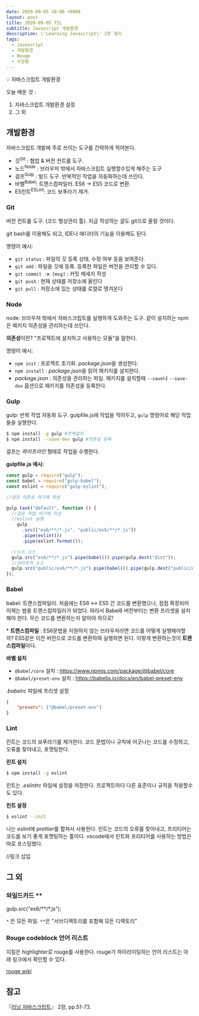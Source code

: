 ```yaml
---
date: 2020-09-05 20:00 +0900
layout: post
title: 2020-09-05 TIL
subtitle: Javascript 개발환경
description: \'Learning Javascript\' 2장 정리
tags:
  - Javascript
  - 개발환경
  - Rouge
  - 수정중
---
```


<p class="callout">💡 자바스크립트 개발환경 </p>

오늘 배운 것 :

1. 자바스크립트 개발환경 설정
2. 그 외

## 개발환경

자바스크립트 개발에 주로 쓰이는 도구를 간략하게 적어본다.

- 깃<sup>Git</sup> : 협업 & 버전 컨트롤 도구.
- 노드<sup>Node</sup> : 브라우저 밖에서 자바스크립트 실행할수있게 해주는 도구
- 걸프<sup>Gulp</sup> : 빌드 도구. 반복적인 작업을 자동화하는데 쓰인다.
- 바벨<sup>Babel</sup>: 트랜스컴파일러. ES6 → ES5 코드로 변환.
- ES린트<sup>ESLint</sup>: 코드 보푸라기 제거.

### Git

버전 컨트롤 도구. (코드 형상관리 툴). 지금 작성하는 글도 git으로 올릴 것이다.

git bash를 이용해도 되고, IDE나 에디터의 기능을 이용해도 된다.

명령어 예시:

- `git status` : 파일의 깃 등록 상태, 수정 여부 등을 보여준다.
- `git add` : 파일을 깃에 등록. 등록한 파일은 버전을 관리할 수 있다.
- `git commit -m [msg]` : 커밋 메세지 작성
- `git push` : 현재 상태를 저장소에 올린다
- `git pull` : 저장소에 있는 상태를 로컬로 땡겨온다


### Node

<span class="ud">node: 브라우저 밖에서 자바스크립트를 실행하게 도와주는 도구.</span>
같이 설치하는 <span class="ud">npm은 패키지 의존성을 관리하는데 쓰인다.</span>

**의존성**이란? "프로젝트에 설치하고 사용하는 모듈"을 말한다.

명령어 예시:

- `npm init` :  프로젝트 초기화. *package.json*을 생성한다.
- `npm install` : *package.json*을 읽어 패키지를 설치한다.
- *package.json* : 의존성을 관리하는 파일. 패키지를 설치할때 `--save`나 `--save-dev` 옵션으로 패키지를 의존성을 등록한다.


### Gulp

<span class="ud">gulp: 반복 작업 자동화 도구.</span>
gulpfile.js에 작업을 적어두고, `gulp` 명령어로 해당 작업들을 실행한다.

```bash
$ npm install -g gulp #전역설치
$ npm install --save-dev gulp #의존성 등록
```

걸프는 *파이프라인*  형태로 작업을 수행한다.


**gulpfile.js 예시:**

```js
const gulp = require("gulp");
const babel = require("gulp-babel");
const eslint = require("gulp-eslint");

//걸프 의존성 여기에 작성

gulp.task("default", function () {
  //걸프 작업 여기에 작성
  //eslint 실행
    gulp
      .src(["es6/**/*.js", "public/es6/**/*.js"])
      .pipe(eslint())
      .pipe(eslint.format());

  //노드 소스
  gulp.src("es6/**/*.js").pipe(babel()).pipe(gulp.dest("dist"));
  //브라우저 소스
  gulp.src("public/es6/**/*.js").pipe(babel()).pipe(gulp.dest("public/dist"));
});

```


### Babel

<span class="ud"> babel: 트랜스컴파일러.</span>
처음에는 ES6 ↔ ES5 간 코드를 변환했으나, 점점 확장되어 이제는 범용 트랜스컴파일러가 되었다.
따라서 Babel6 버전부터는 변환 프리셋을 설치해야 한다. 무슨 코드를 변환하는지 알아야 하므로!

\* **트랜스컴파일** : ES6문법을 지원하지 않는 브라우저라면 코드를 어떻게 실행해야할까? ES5같은 이전 버전으로 코드를 변환하여 실행하면 된다. 이렇게 변환하는것이 **트랜스컴파일**이다.

**바벨 설치**

- `@babel/core` 설치 : https://www.npmjs.com/package/@babel/core
- `@babel/preset-env` 설치 : https://babeljs.io/docs/en/babel-preset-env

*.babelrc* 파일에 프리셋 설정

```json
{
    "presets": ["@babel/preset-env"]
}
```

### Lint

<span class="ud">린트는 코드의 보푸라기를 제거한다.</span> 코드 문법이나 규칙에 어긋나는 코드를 수정하고, 오류를 찾아내고, 포맷팅한다.

**린트 설치**

```bash
$ npm install -g eslint
```

린트는 *.eslintrc* 파일에 설정을 저장한다. 프로젝트마다 다른 표준이나 규칙을 적용할수도 있다.

**린트 설정**

```bash
$ eslint --init
```

나는 *eslint*에 *prettier*를 합쳐서 사용한다. 린트는 코드의 오류를 찾아내고, 프리티어는 코드를 보기 좋게 포맷팅하는 툴이다.
vscode에서 린트와 프리티어를 사용하는 방법은 따로 포스팅했다.

//링크 삽입


## 그 외

### 와일드카드 **

<p class="callout"> gulp.src("es6/**/*.js"); </p>

`*` 은 모든 파일.
`**`은 "서브디렉토리를 포함해 모든 디렉토리"

### Rouge codeblock 언어 리스트

지킬은 highlighter로 rouge를 사용한다. rouge가 하이라이팅하는 언어 리스트는 아래 링크에서 확인할 수 있다.

[rouge wiki](https://github.com/rouge-ruby/rouge/wiki/List-of-supported-languages-and-lexers)



## 참고

『[러닝 자바스크립트](https://www.hanbit.co.kr/store/books/look.php?p_code=B2328850940)』 2장, pp.51-73.